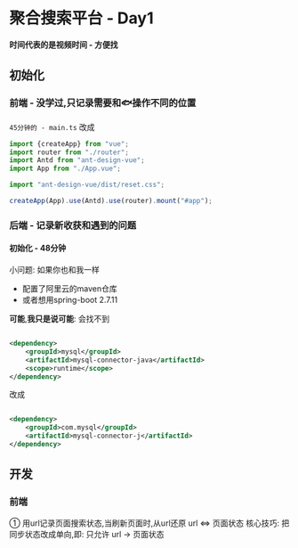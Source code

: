 # 聚合搜索平台 - Day1

**时间代表的是视频时间 - 方便找**
## 初始化

### 前端 - 没学过,只记录需要和🐟操作不同的位置

`45分钟的 - main.ts`
改成

```ts
import {createApp} from "vue";
import router from "./router";
import Antd from "ant-design-vue";
import App from "./App.vue";

import "ant-design-vue/dist/reset.css";

createApp(App).use(Antd).use(router).mount("#app");
```

### 后端 - 记录新收获和遇到的问题

#### 初始化 - 48分钟

小问题:
如果你也和我一样

- 配置了阿里云的maven仓库
- 或者想用spring-boot 2.7.11

**可能**,**我只是说可能**: 会找不到

```xml

<dependency>
    <groupId>mysql</groupId>
    <artifactId>mysql-connector-java</artifactId>
    <scope>runtime</scope>
</dependency>
```

改成

```xml

<dependency>
    <groupId>com.mysql</groupId>
    <artifactId>mysql-connector-j</artifactId>
</dependency>
```


## 开发


### 前端
① 用url记录页面搜索状态,当刷新页面时,从url还原
    url <=> 页面状态
    核心技巧: 把同步状态改成单向,即: 只允许 url -> 页面状态